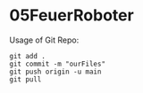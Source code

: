 # 05FeuerRoboter

Usage of Git Repo: 

``` git add . ``` \
``` git commit -m "ourFiles" ``` \
``` git push origin -u main ``` \
``` git pull ```

